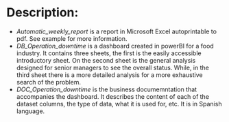 # Description:
 - *Automatic_weekly_report* is a report in Microsoft Excel autoprintable to pdf. See example for more information.
 - *DB_Operation_downtime* is a dashboard created in powerBI for a food industry. It contains three sheets, the first is the easily accessible introductory sheet. On the second sheet is the general analysis designed for senior managers to see the overall status. While, in the third sheet there is a more detailed analysis for a more exhaustive search of the problem.
 - *DOC_Operation_downtime* is the business documemntation that accompanies the dashboard. It describes the content of each of the dataset columns, the type of data, what it is used for, etc. It is in Spanish language.
